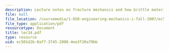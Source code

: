 ```yaml
---
description: Lecture notes on fracture mechanics and how brittle materials fail.
file: null
file_location: /coursemedia/1-050-engineering-mechanics-i-fall-2007/ec501d2b0af7374520084ee3f20a79bb_lec34.pdf
file_type: application/pdf
resourcetype: Document
title: lec34.pdf
type: resource
uid: ec501d2b-0af7-3745-2008-4ee3f20a79bb
---
```

